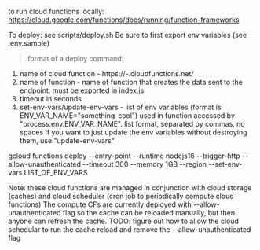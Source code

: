 to run cloud functions locally: https://cloud.google.com/functions/docs/running/function-frameworks

To deploy: see scripts/deploy.sh
Be sure to first export env variables (see .env.sample)

> format of a deploy command:

1. name of cloud function - https://<location>-<project>.cloudfunctions.net/<name of cloud function>
2. name of function - name of function that creates the data sent to the endpoint. must be exported in index.js
3. timeout in seconds
4. set-env-vars/update-env-vars - list of env variables (format is ENV_VAR_NAME="something-cool") used in function accessed by "process.env.ENV_VAR_NAME". list format, separated by commas, no spaces
   If you want to just update the env variables without destroying them, use "update-env-vars"

gcloud functions deploy <name of cloud function> --entry-point <name of function> --runtime nodejs16 --trigger-http --allow-unauthenticated --timeout 300 --memory 1GB --region <location> --set-env-vars LIST_OF_ENV_VARS

Note: these cloud functions are managed in conjunction with cloud storage (caches) and cloud scheduler (cron job to periodically compute cloud functions)
The compute CFs are currently deployed with --allow-unauthenticated flag so the cache can be reloaded manually, but then anyone can refresh the cache.
TODO: figure out how to allow the cloud schedular to run the cache reload and remove the --allow-unauthenticated flag
